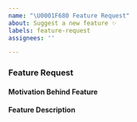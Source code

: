 ```yaml
---
name: "\U0001F680 Feature Request"
about: Suggest a new feature ✨
labels: feature-request
assignees: ''

---
```


### Feature Request

#### Motivation Behind Feature
<!-- Why should this feature be implemented? What problem does it solve? -->

#### Feature Description
<!-- Describe your feature request in detail -->
<!-- Please provide any code examples or screenshots of what this feature would look like -->
<!-- Are there any drawbacks? Will this break anything for existing users? -->
